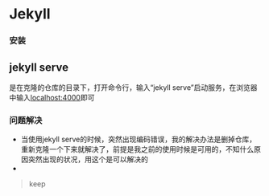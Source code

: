 # Jekyll

### 安装

## jekyll serve

是在克隆的仓库的目录下，打开命令行，输入“jekyll serve”启动服务，在浏览器中输入[localhost:4000](http://localhost:4000)即可



### 问题解决

+ 当使用jekyll serve的时候，突然出现编码错误，我的解决办法是删掉仓库，重新克隆一个下来就解决了，前提是我之前的使用时候是可用的，不知什么原因突然出现的状况，用这个是可以解决的
+ ​


> keep